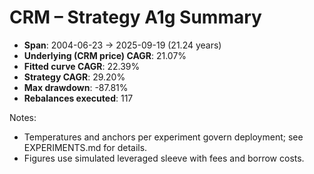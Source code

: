 # CRM – Strategy A1g Summary

- **Span**: 2004-06-23 → 2025-09-19 (21.24 years)
- **Underlying (CRM price) CAGR**: 21.07%
- **Fitted curve CAGR**: 22.39%
- **Strategy CAGR**: 29.20%
- **Max drawdown**: -87.81%
- **Rebalances executed**: 117

Notes:

- Temperatures and anchors per experiment govern deployment; see EXPERIMENTS.md for details.
- Figures use simulated leveraged sleeve with fees and borrow costs.
